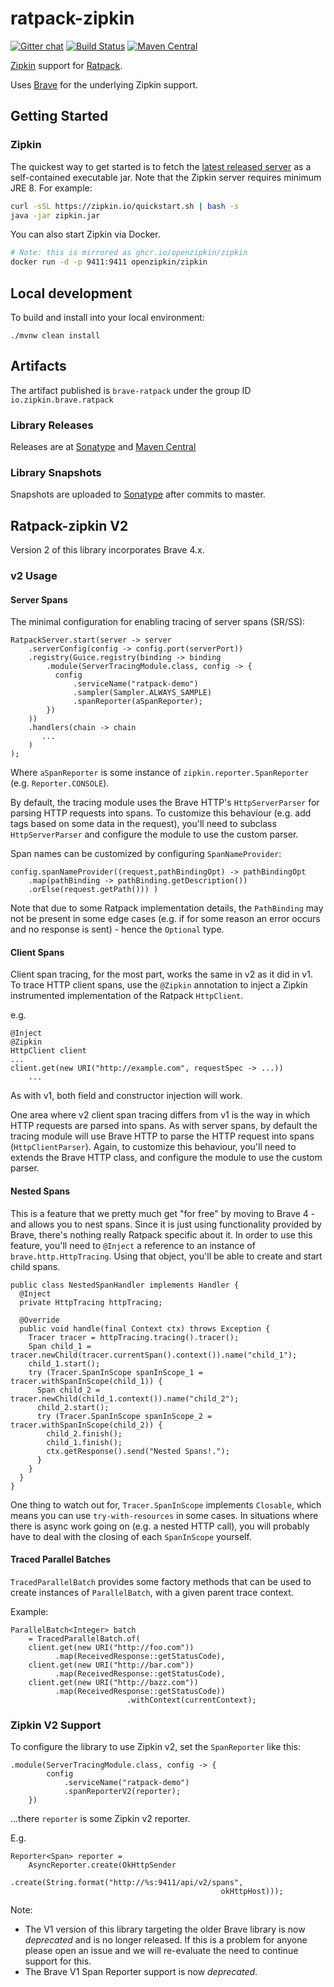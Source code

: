 # ratpack-zipkin

[![Gitter chat](http://img.shields.io/badge/gitter-join%20chat%20%E2%86%92-brightgreen.svg)](https://gitter.im/openzipkin/zipkin)
[![Build Status](https://github.com/openzipkin-contrib/brave-ratpack/workflows/test/badge.svg)](https://github.com/openzipkin-contrib/brave-ratpack/actions?query=workflow%3Atest)
[![Maven Central](https://img.shields.io/maven-central/v/io.zipkin.brave.ratpack/brave-ratpack.svg)](https://search.maven.org/search?q=g:io.zipkin.brave.ratpack%20AND%20a:brave-ratpack)

[Zipkin](https://zipkin.io) support for [Ratpack](http://www.ratpack.io).

Uses [Brave](https://github.com/openzipkin/brave) for the underlying Zipkin support.

## Getting Started

### Zipkin


The quickest way to get started is to fetch the [latest released server](https://search.maven.org/remote_content?g=io.zipkin&a=zipkin-server&v=LATEST&c=exec) as a self-contained executable jar. Note that the Zipkin server requires minimum JRE 8. For example:

```bash
curl -sSL https://zipkin.io/quickstart.sh | bash -s
java -jar zipkin.jar
```

You can also start Zipkin via Docker.
```bash
# Note: this is mirrored as ghcr.io/openzipkin/zipkin
docker run -d -p 9411:9411 openzipkin/zipkin
```

## Local development

To build and install into your local environment:

```
./mvnw clean install
```

## Artifacts
The artifact published is `brave-ratpack` under the group ID `io.zipkin.brave.ratpack`

### Library Releases
Releases are at [Sonatype](https://oss.sonatype.org/content/repositories/releases) and [Maven Central](http://search.maven.org/#search%7Cga%7C1%7Cg%3A%22io.zipkin.brave.ratpack%22)

### Library Snapshots
Snapshots are uploaded to [Sonatype](https://oss.sonatype.org/content/repositories/snapshots) after
commits to master.

## Ratpack-zipkin V2 

Version 2 of this library incorporates Brave 4.x.

### v2 Usage

#### Server Spans

The minimal configuration for enabling tracing of server spans (SR/SS):

```
RatpackServer.start(server -> server
    .serverConfig(config -> config.port(serverPort))
    .registry(Guice.registry(binding -> binding
        .module(ServerTracingModule.class, config -> {
          config
              .serviceName("ratpack-demo")
              .sampler(Sampler.ALWAYS_SAMPLE)
              .spanReporter(aSpanReporter);
        })
    ))
    .handlers(chain -> chain
       ... 
    )
);
```

Where `aSpanReporter` is some instance of `zipkin.reporter.SpanReporter` (e.g. `Reporter.CONSOLE`).

By default, the tracing module uses the Brave HTTP's `HttpServerParser` for parsing HTTP requests
into spans. To customize this behaviour (e.g. add tags based on some data in the request), you'll 
need to subclass `HttpServerParser` and configure the module to use the custom parser.

Span names can be customized by configuring `SpanNameProvider`:

```
config.spanNameProvider((request,pathBindingOpt) -> pathBindingOpt
    .map(pathBinding -> pathBinding.getDescription())
    .orElse(request.getPath())) )
```

Note that due to some Ratpack implementation details, the `PathBinding` may not be present in some edge cases (e.g. if
for some reason an error occurs and no response is sent) - hence the `Optional` type.

#### Client Spans

Client span tracing, for the most part, works the same in v2 as it did in v1. To trace HTTP client spans, use the `@Zipkin` 
annotation to inject a Zipkin instrumented implementation of the Ratpack `HttpClient`.

e.g.


```
@Inject
@Zipkin
HttpClient client
...
client.get(new URI("http://example.com", requestSpec -> ...))
    ... 
```

As with v1, both field and constructor injection will work.

One area where v2 client span tracing differs from v1 is the way in which HTTP requests are parsed into spans. As with 
server spans, by default the tracing module will use Brave HTTP to parse the HTTP request into spans (`HttpClientParser`).
Again, to customize this behaviour, you'll need to extends the Brave HTTP class, and configure the module to use the custom
parser.

#### Nested Spans

This is a feature that we pretty much get "for free" by moving to Brave 4 - and allows you to nest spans. Since it is just
using functionality provided by Brave, there's nothing really Ratpack specific about it. In order to use this feature,
you'll need to `@Inject` a reference to an instance of `brave.http.HttpTracing`. Using that object, you'll be able to
create and start child spans.

```
public class NestedSpanHandler implements Handler {
  @Inject
  private HttpTracing httpTracing;

  @Override
  public void handle(final Context ctx) throws Exception {
    Tracer tracer = httpTracing.tracing().tracer();
    Span child_1 = tracer.newChild(tracer.currentSpan().context()).name("child_1");
    child_1.start();
    try (Tracer.SpanInScope spanInScope_1 = tracer.withSpanInScope(child_1)) {
      Span child_2 = tracer.newChild(child_1.context()).name("child_2");
      child_2.start();
      try (Tracer.SpanInScope spanInScope_2 = tracer.withSpanInScope(child_2)) {
        child_2.finish();
        child_1.finish();
        ctx.getResponse().send("Nested Spans!.");
      }
    }
  }
}
```

One thing to watch out for, `Tracer.SpanInScope` implements `Closable`, which means you can use `try-with-resources` in some
cases. In situations where there is async work going on (e.g. a nested HTTP call), you will probably have to deal with the
closing of each `SpanInScope` yourself.


#### Traced Parallel Batches

`TracedParallelBatch` provides some factory methods that can be used to create instances of `ParallelBatch`, with a given
parent trace context.

Example:

```
ParallelBatch<Integer> batch
    = TracedParallelBatch.of(
    client.get(new URI("http://foo.com"))
          .map(ReceivedResponse::getStatusCode),
    client.get(new URI("http://bar.com"))
          .map(ReceivedResponse::getStatusCode),
    client.get(new URI("http://bazz.com"))
          .map(ReceivedResponse::getStatusCode))
                          .withContext(currentContext);
```

### Zipkin V2 Support

To configure the library to use Zipkin v2, set the `SpanReporter` like this:

```
.module(ServerTracingModule.class, config -> {
        config
            .serviceName("ratpack-demo")
            .spanReporterV2(reporter);
    })
```

...there `reporter` is some Zipkin v2 reporter.

E.g.

```
Reporter<Span> reporter =
    AsyncReporter.create(OkHttpSender
                         .create(String.format("http://%s:9411/api/v2/spans",
                                               okHttpHost)));
```

Note:
- The V1 version of this library targeting the older Brave library is now *deprecated* and is no longer released.
  If this is a problem for anyone please open an issue and we will re-evaluate the need to continue support for this.
- The Brave V1 Span Reporter support is now *deprecated*.
